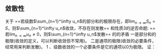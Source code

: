 ## 敛散性
关于 ==若级数$\sum_{n=1}^\infty u_n$的部分和的极限存在，即$\lim_{n\to\infty}S_n=S$，则$\sum_{n=1}^\infty u_n$收敛，不存在则发散==
和性质3的逆否命题: ==若$\lim_{n\to\infty}u_n\ne0$，则$\sum_{n=1}^\infty u_n$发散==
的的矛盾
一是部分和的极限(收敛的定义，可以判断收敛但不常用)。
二是通项的极限(收敛的必要条件，经常用来判断发散)。
1 、级数收敛的一个必要条件是它的通项以0为极限。
证：
